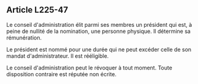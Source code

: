 Article L225-47
----
Le conseil d'administration élit parmi ses membres un président qui est, à peine
de nullité de la nomination, une personne physique. Il détermine sa
rémunération.

Le président est nommé pour une durée qui ne peut excéder celle de son mandat
d'administrateur. Il est rééligible.

Le conseil d'administration peut le révoquer à tout moment. Toute disposition
contraire est réputée non écrite.
